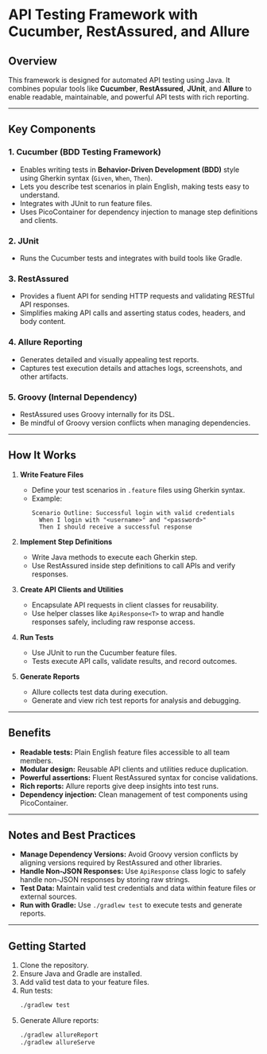 # API Testing Framework with Cucumber, RestAssured, and Allure

## Overview

This framework is designed for automated API testing using Java. It combines popular tools like **Cucumber**, **RestAssured**, **JUnit**, and **Allure** to enable readable, maintainable, and powerful API tests with rich reporting.

---

## Key Components

### 1. Cucumber (BDD Testing Framework)
- Enables writing tests in **Behavior-Driven Development (BDD)** style using Gherkin syntax (`Given`, `When`, `Then`).
- Lets you describe test scenarios in plain English, making tests easy to understand.
- Integrates with JUnit to run feature files.
- Uses PicoContainer for dependency injection to manage step definitions and clients.

### 2. JUnit
- Runs the Cucumber tests and integrates with build tools like Gradle.

### 3. RestAssured
- Provides a fluent API for sending HTTP requests and validating RESTful API responses.
- Simplifies making API calls and asserting status codes, headers, and body content.

### 4. Allure Reporting
- Generates detailed and visually appealing test reports.
- Captures test execution details and attaches logs, screenshots, and other artifacts.

### 5. Groovy (Internal Dependency)
- RestAssured uses Groovy internally for its DSL.
- Be mindful of Groovy version conflicts when managing dependencies.

---

## How It Works

1. **Write Feature Files**
   - Define your test scenarios in `.feature` files using Gherkin syntax.
   - Example:
     ```gherkin
     Scenario Outline: Successful login with valid credentials
       When I login with "<username>" and "<password>"
       Then I should receive a successful response
     ```

2. **Implement Step Definitions**
   - Write Java methods to execute each Gherkin step.
   - Use RestAssured inside step definitions to call APIs and verify responses.

3. **Create API Clients and Utilities**
   - Encapsulate API requests in client classes for reusability.
   - Use helper classes like `ApiResponse<T>` to wrap and handle responses safely, including raw response access.

4. **Run Tests**
   - Use JUnit to run the Cucumber feature files.
   - Tests execute API calls, validate results, and record outcomes.

5. **Generate Reports**
   - Allure collects test data during execution.
   - Generate and view rich test reports for analysis and debugging.

---

## Benefits

- **Readable tests:** Plain English feature files accessible to all team members.
- **Modular design:** Reusable API clients and utilities reduce duplication.
- **Powerful assertions:** Fluent RestAssured syntax for concise validations.
- **Rich reports:** Allure reports give deep insights into test runs.
- **Dependency injection:** Clean management of test components using PicoContainer.

---

## Notes and Best Practices

- **Manage Dependency Versions:** Avoid Groovy version conflicts by aligning versions required by RestAssured and other libraries.
- **Handle Non-JSON Responses:** Use `ApiResponse` class logic to safely handle non-JSON responses by storing raw strings.
- **Test Data:** Maintain valid test credentials and data within feature files or external sources.
- **Run with Gradle:** Use `./gradlew test` to execute tests and generate reports.

---

## Getting Started

1. Clone the repository.
2. Ensure Java and Gradle are installed.
3. Add valid test data to your feature files.
4. Run tests:
   ```bash
   ./gradlew test
   ```
5. Generate Allure reports:
    ```bash
    ./gradlew allureReport
    ./gradlew allureServe
   ```